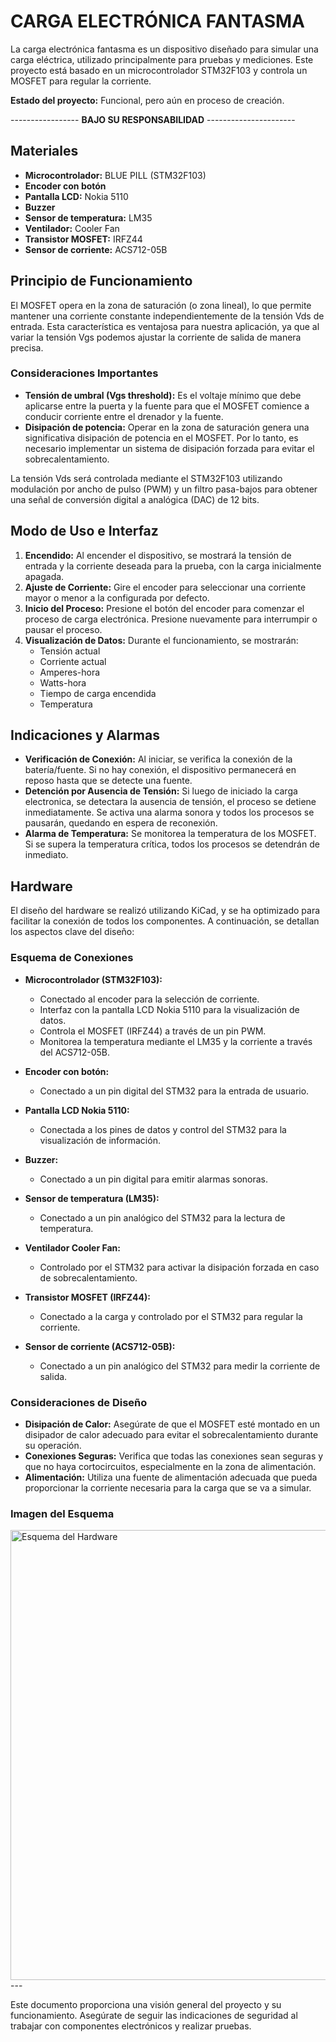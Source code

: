 # CARGA ELECTRÓNICA FANTASMA

La carga electrónica fantasma es un dispositivo diseñado para simular una carga eléctrica, utilizado principalmente para pruebas y mediciones. Este proyecto está basado en un microcontrolador STM32F103 y controla un MOSFET para regular la corriente.

**Estado del proyecto:** Funcional, pero aún en proceso de creación.

----------------- **BAJO SU RESPONSABILIDAD** ----------------------

## Materiales

- **Microcontrolador:** BLUE PILL (STM32F103)
- **Encoder con botón**
- **Pantalla LCD:** Nokia 5110
- **Buzzer**
- **Sensor de temperatura:** LM35
- **Ventilador:** Cooler Fan
- **Transistor MOSFET:** IRFZ44
- **Sensor de corriente:** ACS712-05B

## Principio de Funcionamiento

El MOSFET opera en la zona de saturación (o zona lineal), lo que permite mantener una corriente constante independientemente de la tensión Vds de entrada. Esta característica es ventajosa para nuestra aplicación, ya que al variar la tensión Vgs podemos ajustar la corriente de salida de manera precisa.

### Consideraciones Importantes

- **Tensión de umbral (Vgs threshold):** Es el voltaje mínimo que debe aplicarse entre la puerta y la fuente para que el MOSFET comience a conducir corriente entre el drenador y la fuente.
- **Disipación de potencia:** Operar en la zona de saturación genera una significativa disipación de potencia en el MOSFET. Por lo tanto, es necesario implementar un sistema de disipación forzada para evitar el sobrecalentamiento.

La tensión Vds será controlada mediante el STM32F103 utilizando modulación por ancho de pulso (PWM) y un filtro pasa-bajos para obtener una señal de conversión digital a analógica (DAC) de 12 bits.

## Modo de Uso e Interfaz

1. **Encendido:** Al encender el dispositivo, se mostrará la tensión de entrada y la corriente deseada para la prueba, con la carga inicialmente apagada.
2. **Ajuste de Corriente:** Gire el encoder para seleccionar una corriente mayor o menor a la configurada por defecto.
3. **Inicio del Proceso:** Presione el botón del encoder para comenzar el proceso de carga electrónica. Presione nuevamente para interrumpir o pausar el proceso.
4. **Visualización de Datos:** Durante el funcionamiento, se mostrarán:
   - Tensión actual
   - Corriente actual
   - Amperes-hora
   - Watts-hora
   - Tiempo de carga encendida
   - Temperatura

## Indicaciones y Alarmas

- **Verificación de Conexión:** Al iniciar, se verifica la conexión de la batería/fuente. Si no hay conexión, el dispositivo permanecerá en reposo hasta que se detecte una fuente.
- **Detención por Ausencia de Tensión:** Si luego de iniciado la carga electronica, se detectara la ausencia de tensión, el proceso se detiene inmediatamente. Se activa una alarma sonora y todos los procesos se pausarán, quedando en espera de reconexión.
- **Alarma de Temperatura:** Se monitorea la temperatura de los MOSFET. Si se supera la temperatura crítica, todos los procesos se detendrán de inmediato.

## Hardware

El diseño del hardware se realizó utilizando KiCad, y se ha optimizado para facilitar la conexión de todos los componentes. A continuación, se detallan los aspectos clave del diseño:

### Esquema de Conexiones

- **Microcontrolador (STM32F103):** 
  - Conectado al encoder para la selección de corriente.
  - Interfaz con la pantalla LCD Nokia 5110 para la visualización de datos.
  - Controla el MOSFET (IRFZ44) a través de un pin PWM.
  - Monitorea la temperatura mediante el LM35 y la corriente a través del ACS712-05B.

- **Encoder con botón:**
  - Conectado a un pin digital del STM32 para la entrada de usuario.

- **Pantalla LCD Nokia 5110:**
  - Conectada a los pines de datos y control del STM32 para la visualización de información.

- **Buzzer:**
  - Conectado a un pin digital para emitir alarmas sonoras.

- **Sensor de temperatura (LM35):**
  - Conectado a un pin analógico del STM32 para la lectura de temperatura.

- **Ventilador Cooler Fan:**
  - Controlado por el STM32 para activar la disipación forzada en caso de sobrecalentamiento.

- **Transistor MOSFET (IRFZ44):**
  - Conectado a la carga y controlado por el STM32 para regular la corriente.

- **Sensor de corriente (ACS712-05B):**
  - Conectado a un pin analógico del STM32 para medir la corriente de salida.

### Consideraciones de Diseño

- **Disipación de Calor:** Asegúrate de que el MOSFET esté montado en un disipador de calor adecuado para evitar el sobrecalentamiento durante su operación.
- **Conexiones Seguras:** Verifica que todas las conexiones sean seguras y que no haya cortocircuitos, especialmente en la zona de alimentación.
- **Alimentación:** Utiliza una fuente de alimentación adecuada que pueda proporcionar la corriente necesaria para la carga que se va a simular.

### Imagen del Esquema

<img align="center" src="https://i.ibb.co/pQYX3jh/Sin-nombre-resized.png" alt="Esquema del Hardware" width="720">
---

Este documento proporciona una visión general del proyecto y su funcionamiento. Asegúrate de seguir las indicaciones de seguridad al trabajar con componentes electrónicos y realizar pruebas.